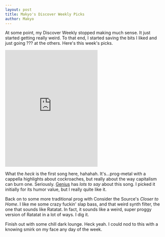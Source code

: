 ```yaml
---
layout: post
title: Makyo's Discover Weekly Picks
author: Makyo
---
```


At some point, my Discover Weekly stopped making much sense. It just started getting really weird. To that end, I started saving the bits I liked and just going ??? at the others. Here's this week's picks.

<iframe src="https://open.spotify.com/embed/user/drabmakyo/playlist/4xE5NFU2LgGOC1tApBN1X4" width="300" height="380" frameborder="0" allowtransparency="true"></iframe>

What the *heck* is the first song here, hahahah. It's...prog-metal with a cappella highlights about cockroaches, but really about the way capitalism can burn one. Seriously. [Genius](https://genius.com/7685122) has *lots to say* about this song. I picked it initially for its humor value, but I really quite like it.

Back on to some more traditional prog with Consider the Source's *Closer to Home*. I like me some crazy fuckin' slap bass, and that weird synth filter, the one that sounds like Ratatat. In fact, it sounds like a weird, super proggy version of Ratatat in a lot of ways. I dig it.

Finish out with some chill dark lounge. Heck yeah. I could nod to this with a knowing smirk on my face any day of the week.
